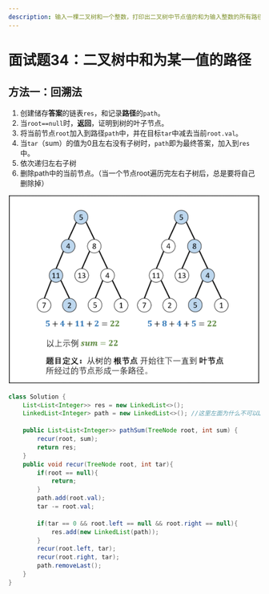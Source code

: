 ```yaml
---
description: 输入一棵二叉树和一个整数，打印出二叉树中节点值的和为输入整数的所有路径。从树的根节点开始往下一直到叶节点所经过的节点形成一条路径。
---
```


# 面试题34：二叉树中和为某一值的路径

## 方法一：回溯法

1. 创建储存**答案**的链表`res`，和记录**路径**的`path`。
2. 当`root==null`时，**返回**，证明到树的叶子节点。
3. 将当前节点`root`加入到路径`path`中，并在目标`tar`中减去当前`root.val`。
4. 当`tar`（sum）的值为0且左右没有子树时，`path`即为最终答案，加入到`res`中。
5. 依次递归左右子树
6. 删除path中的当前节点。（当一个节点root遍历完左右子树后，总是要将自己删除掉）

![](../.gitbook/assets/image%20%2831%29.png)

```java
class Solution {
    List<List<Integer>> res = new LinkedList<>();
    LinkedList<Integer> path = new LinkedList<>(); //这里左面为什么不可以List<Integer>???

    public List<List<Integer>> pathSum(TreeNode root, int sum) {
        recur(root, sum);
        return res;
    }
    public void recur(TreeNode root, int tar){
        if(root == null){
            return;
        }
        path.add(root.val);
        tar -= root.val;

        if(tar == 0 && root.left == null && root.right == null){
            res.add(new LinkedList(path));
        }
        recur(root.left, tar);
        recur(root.right, tar);
        path.removeLast();
    }
}
```

